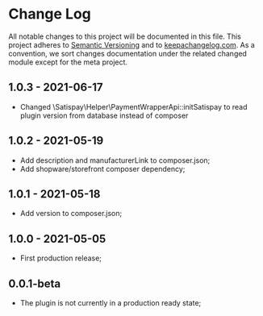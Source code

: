 # Change Log
All notable changes to this project will be documented in this file.
This project adheres to [Semantic Versioning](http://semver.org/) and to [keepachangelog.com](http://keepachangelog.com/).
As a convention, we sort changes documentation under the related changed module except for the meta project.

## 1.0.3 - 2021-06-17
- Changed \Satispay\Helper\PaymentWrapperApi::initSatispay to read plugin version from database instead of composer

## 1.0.2 - 2021-05-19
- Add description and manufacturerLink to composer.json;
- Add shopware/storefront composer dependency;

## 1.0.1 - 2021-05-18
- Add version to composer.json;

## 1.0.0 - 2021-05-05
- First production release;

## 0.0.1-beta
- The plugin is not currently in a production ready state;
